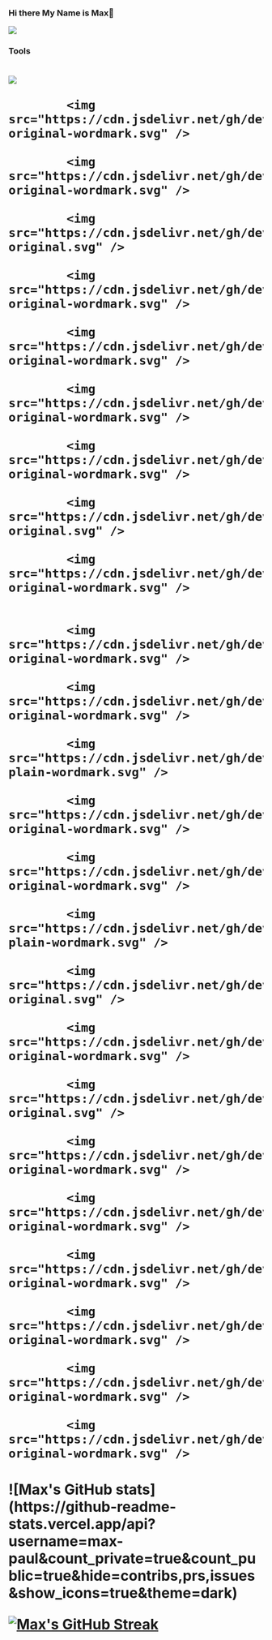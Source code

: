### Hi there My Name is Max👋
![](https://komarev.com/ghpvc/?username=max-paul&color=blueviolet)

### Tools 
<link rel="stylesheet" href="https://cdn.jsdelivr.net/gh/devicons/devicon@latest/devicon.min.css">
<h1>
            <img src="https://cdn.jsdelivr.net/gh/devicons/devicon/icons/python/python-original-wordmark.svg" />
      
            <img src="https://cdn.jsdelivr.net/gh/devicons/devicon/icons/nodejs/nodejs-original-wordmark.svg" />
          
            <img src="https://cdn.jsdelivr.net/gh/devicons/devicon/icons/java/java-original-wordmark.svg" />
          
            <img src="https://cdn.jsdelivr.net/gh/devicons/devicon/icons/javascript/javascript-original.svg" />
          
            <img src="https://cdn.jsdelivr.net/gh/devicons/devicon/icons/mongodb/mongodb-original-wordmark.svg" />
          
            <img src="https://cdn.jsdelivr.net/gh/devicons/devicon/icons/postgresql/postgresql-original-wordmark.svg" />
          
            <img src="https://cdn.jsdelivr.net/gh/devicons/devicon/icons/googlecloud/googlecloud-original-wordmark.svg" />
          
            <img src="https://cdn.jsdelivr.net/gh/devicons/devicon/icons/spring/spring-original-wordmark.svg" />
          
            <img src="https://cdn.jsdelivr.net/gh/devicons/devicon/icons/linux/linux-original.svg" />
          
            <img src="https://cdn.jsdelivr.net/gh/devicons/devicon/icons/docker/docker-original-wordmark.svg" />
          

            <img src="https://cdn.jsdelivr.net/gh/devicons/devicon/icons/express/express-original-wordmark.svg" />
                    
            <img src="https://cdn.jsdelivr.net/gh/devicons/devicon/icons/flask/flask-original-wordmark.svg" />
          
            <img src="https://cdn.jsdelivr.net/gh/devicons/devicon/icons/django/django-plain-wordmark.svg" />
          
            <img src="https://cdn.jsdelivr.net/gh/devicons/devicon/icons/nextjs/nextjs-original-wordmark.svg" />
                    
            <img src="https://cdn.jsdelivr.net/gh/devicons/devicon/icons/pytest/pytest-original-wordmark.svg" />
          
            <img src="https://cdn.jsdelivr.net/gh/devicons/devicon/icons/kubernetes/kubernetes-plain-wordmark.svg" />
          
            <img src="https://cdn.jsdelivr.net/gh/devicons/devicon/icons/figma/figma-original.svg" />
          
            <img src="https://cdn.jsdelivr.net/gh/devicons/devicon/icons/git/git-original-wordmark.svg" />
          
            <img src="https://cdn.jsdelivr.net/gh/devicons/devicon/icons/jetbrains/jetbrains-original.svg" />
          
            <img src="https://cdn.jsdelivr.net/gh/devicons/devicon/icons/npm/npm-original-wordmark.svg" />
          
            <img src="https://cdn.jsdelivr.net/gh/devicons/devicon/icons/numpy/numpy-original-wordmark.svg" />
          
            <img src="https://cdn.jsdelivr.net/gh/devicons/devicon/icons/pandas/pandas-original-wordmark.svg" />
          
            <img src="https://cdn.jsdelivr.net/gh/devicons/devicon/icons/slack/slack-original-wordmark.svg" />
          
            <img src="https://cdn.jsdelivr.net/gh/devicons/devicon/icons/tomcat/tomcat-original-wordmark.svg" />
          
            <img src="https://cdn.jsdelivr.net/gh/devicons/devicon/icons/fastapi/fastapi-original-wordmark.svg" />
<h1/>
![Max's GitHub stats](https://github-readme-stats.vercel.app/api?username=max-paul&count_private=true&count_public=true&hide=contribs,prs,issues&show_icons=true&theme=dark)


[![Max's GitHub Streak](http://github-readme-streak-stats.herokuapp.com?user=max-paul&theme=dark&background=000000)](https://git.io/streak-stats)


